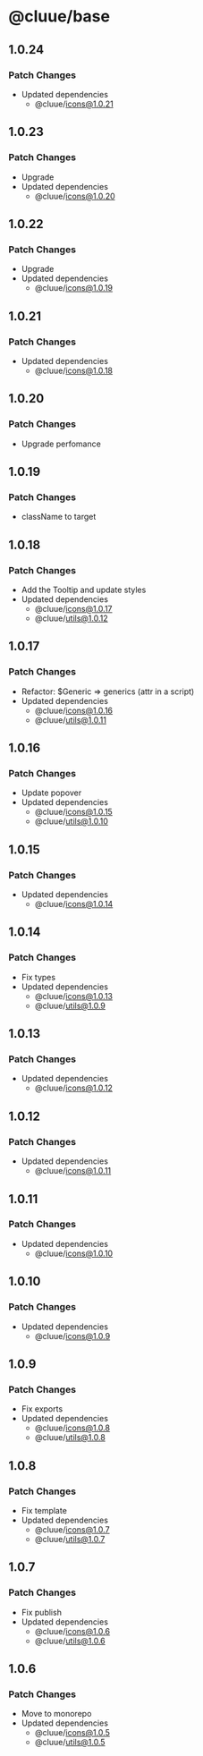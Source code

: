 # @cluue/base

## 1.0.24

### Patch Changes

- Updated dependencies
  - @cluue/icons@1.0.21

## 1.0.23

### Patch Changes

- Upgrade
- Updated dependencies
  - @cluue/icons@1.0.20

## 1.0.22

### Patch Changes

- Upgrade
- Updated dependencies
  - @cluue/icons@1.0.19

## 1.0.21

### Patch Changes

- Updated dependencies
  - @cluue/icons@1.0.18

## 1.0.20

### Patch Changes

- Upgrade perfomance

## 1.0.19

### Patch Changes

- className to target

## 1.0.18

### Patch Changes

- Add the Tooltip and update styles
- Updated dependencies
  - @cluue/icons@1.0.17
  - @cluue/utils@1.0.12

## 1.0.17

### Patch Changes

- Refactor: $Generic => generics (attr in a script)
- Updated dependencies
  - @cluue/icons@1.0.16
  - @cluue/utils@1.0.11

## 1.0.16

### Patch Changes

- Update popover
- Updated dependencies
  - @cluue/icons@1.0.15
  - @cluue/utils@1.0.10

## 1.0.15

### Patch Changes

- Updated dependencies
  - @cluue/icons@1.0.14

## 1.0.14

### Patch Changes

- Fix types
- Updated dependencies
  - @cluue/icons@1.0.13
  - @cluue/utils@1.0.9

## 1.0.13

### Patch Changes

- Updated dependencies
  - @cluue/icons@1.0.12

## 1.0.12

### Patch Changes

- Updated dependencies
  - @cluue/icons@1.0.11

## 1.0.11

### Patch Changes

- Updated dependencies
  - @cluue/icons@1.0.10

## 1.0.10

### Patch Changes

- Updated dependencies
  - @cluue/icons@1.0.9

## 1.0.9

### Patch Changes

- Fix exports
- Updated dependencies
  - @cluue/icons@1.0.8
  - @cluue/utils@1.0.8

## 1.0.8

### Patch Changes

- Fix template
- Updated dependencies
  - @cluue/icons@1.0.7
  - @cluue/utils@1.0.7

## 1.0.7

### Patch Changes

- Fix publish
- Updated dependencies
  - @cluue/icons@1.0.6
  - @cluue/utils@1.0.6

## 1.0.6

### Patch Changes

- Move to monorepo
- Updated dependencies
  - @cluue/icons@1.0.5
  - @cluue/utils@1.0.5
